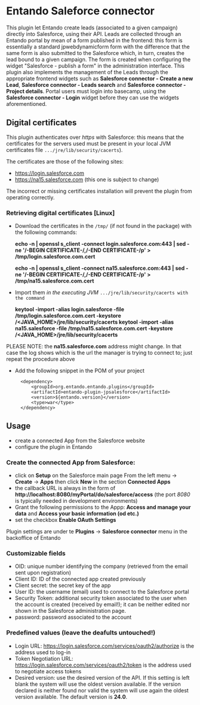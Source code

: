 # Entando Saleforce connector

This plugin let Entando create leads (associated to a given campaign) directly
into Salesforce, using their API. Leads are collected through an Entando portal
by mean of a form published in the frontend: this form is essentially a
standard jpwebdynamicform form with the difference that the same form is also
submitted to the Salesforce which, in turn, creates the lead bound to a given
campaign.
The form is created when configuring the widget "Salesforce - publish a form"
in the administration interface.
This plugin also implements the management of the Leads through the appropriate
frontend widgets such as **Salesforce connector - Create a new Lead**,
**Salesforce connector - Leads search** and **Salesforce connector - Project details**.
Portal users must login into basecamp, using the **Salesforce connector - Login**
widget before they can use the widgets aforementioned.



## Digital certificates

This plugin authenticates over _https_ with Salesforce: this means that the
certificates for the servers used must be present in your local JVM
certificates file `.../jre/lib/security/cacerts`).

The certificates are those of the following sites:

 - https://login.salesforce.com
 - https://na15.salesforce.com (this one is subject to change)

The incorrect or missing certificates installation will prevent the plugin
from operating correctly.

### Retrieving digital certificates [Linux]

- Download the certificates in the `/tmp/` (if not found in the package) with the following
 commands:

	**echo -n | openssl s_client -connect login.salesforce.com:443 | sed -ne '/-BEGIN CERTIFICATE-/,/-END CERTIFICATE-/p' > /tmp/login.salesforce.com.cert**
	
	**echo -n | openssl s_client -connect na15.salesforce.com:443 | sed -ne '/-BEGIN CERTIFICATE-/,/-END CERTIFICATE-/p' > /tmp/na15.salesforce.com.cert**

- Import them _in the executing JVM_
  `.../jre/lib/security/cacerts with the command`

  **keytool -import -alias login.salesforce -file /tmp/login.salesforce.com.cert -keystore /<JAVA_HOME>/jre/lib/security/cacerts
  keytool -import -alias na15.salesforce -file /tmp/na15.salesforce.com.cert -keystore /<JAVA_HOME>/jre/lib/security/cacerts**

PLEASE NOTE: the **na15.salesforce.com** address might change. In that case the
log shows which is the url the manager is trying to connect to; just repeat
the procedure above


- Add the following snippet in the POM of your project

		<dependency>
			<groupId>org.entando.entando.plugins</groupId>
			<artifactId>entando-plugin-jpsalesforce</artifactId>
			<version>${entando.version}</version>
			<type>war</type>
		</dependency>

## Usage
 - create a connected App from the Salesforce website
 - configure the plugin in Entando

### Create the connected App from Salesforce:

  * click on  **Setup** on the Salesforce main page
  From the left menu -> **Create** -> **Apps** then click **New** in the section **Connected Apps**
* the callback URL is always in the form of **http://localhost:8080/myPortal/do/salesforce/access** (the port _8080_ is typically needed in development environments)
* Grant the following permissions to the Appp: **Access and manage your data** and **Access your basic information (od etc.)**
* set the checkbox **Enable OAuth Settings**

Plugin settings are under te **Plugins** -> **Salesforce connector** menu in the backoffice of Entando

### Customizable fields


* OID: unique number identifying the company (retrieved from the email sent
  upon registration)
* Client ID: ID of the connected app created previously
* Client secret: the secret key of the app
* User ID: the username (email) used to connect to the Salesforce portal
* Security Token: additional security token associated to the user when the
  account is created (received by email!); it can be neither edited nor
  shown in the Salesforce administration page.
* password: password associated to the account


### Predefined values (leave the deafults untouched!)
* Login URL:
  https://login.salesforce.com/services/oauth2/authorize is the address used
  to log-in
* Token Negotiation URL: https://login.salesforce.com/services/oauth2/token is
  the address used to negotiate access tokens
* Desired version: use the desired version of the API. If this setting is left
  blank the system will use the oldest version available. If the version
  declared is neither found nor valid the system will use again the oldest
  version available. The default version is **24.0**.
